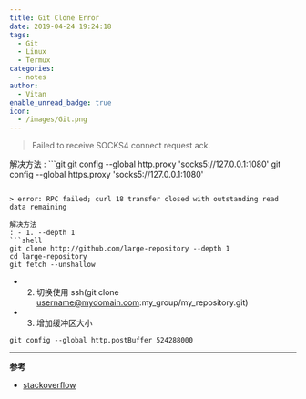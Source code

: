 ```yaml
---
title: Git Clone Error
date: 2019-04-24 19:24:18
tags:
  - Git
  - Linux
  - Termux
categories:
  - notes
author:
  - Vitan
enable_unread_badge: true
icon:
  - /images/Git.png
---
```

> Failed to receive SOCKS4 connect request ack.
<!--more-->
解决方法
: ```git
  git config --global http.proxy 'socks5://127.0.0.1:1080' 
  git config --global https.proxy 'socks5://127.0.0.1:1080' 
  ```

> error: RPC failed; curl 18 transfer closed with outstanding read data remaining

解决方法
: - 1. --depth 1
  ```shell
  git clone http://github.com/large-repository --depth 1
  cd large-repository
  git fetch --unshallow
  ```
  - 2. 切换使用 ssh(git clone username@mydomain.com:my_group/my_repository.git) 
  - 3. 增加缓冲区大小
  ```shell
  git config --global http.postBuffer 524288000
  ```

---
**参考**
- [stackoverflow](https://stackoverflow.com/questions/38618885/error-rpc-failed-curl-transfer-closed-with-outstanding-read-data-remaining)